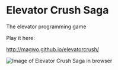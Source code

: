 Elevator Crush Saga
===================
The elevator programming game

Play it here:

http://magwo.github.io/elevatorcrush/

![Image of Elevator Crush Saga in browser](https://raw.githubusercontent.com/magwo/elevatorcrush/master/images/screenshot.png)
